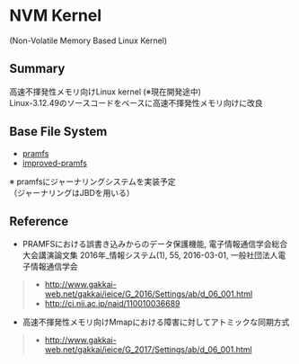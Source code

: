 # NVM Kernel   
(Non-Volatile Memory Based Linux Kernel)   


## Summary   
高速不揮発性メモリ向けLinux kernel (※現在開発途中)   
Linux-3.12.49のソースコードをベースに高速不揮発性メモリ向けに改良   


## Base File System   
- [pramfs](http://pramfs.sourceforge.net)   
- [improved-pramfs](https://github.com/kohga/improved-pramfs)   

※ pramfsにジャーナリングシステムを実装予定   
 （ジャーナリングはJBDを用いる）   


## Reference   
- PRAMFSにおける誤書き込みからのデータ保護機能, 電子情報通信学会総合大会講演論文集 2016年_情報システム(1), 55, 2016-03-01, 一般社団法人電子情報通信学会   
>- <http://www.gakkai-web.net/gakkai/ieice/G_2016/Settings/ab/d_06_001.html>   
>- <http://ci.nii.ac.jp/naid/110010036689>   

- 高速不揮発性メモリ向けMmapにおける障害に対してアトミックな同期方式   
>- <http://www.gakkai-web.net/gakkai/ieice/G_2017/Settings/ab/d_06_001.html>   
